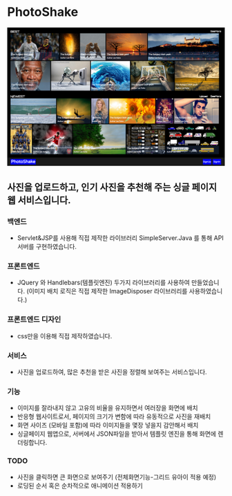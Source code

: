 # PhotoShake

![alt tag](https://github.com/dohonext/PhotoShake/blob/master/Screen%20Shot%202015-09-14%20at%2001.27.45.png)

## 사진을 업로드하고, 인기 사진을 추천해 주는 싱글 페이지 웹 서비스입니다.

### 백엔드
- Servlet&JSP를 사용해 직접 제작한 라이브러리 SimpleServer.Java 를 통해 API서버를 구현하였습니다. 

### 프론트엔드 
- JQuery 와 Handlebars(템플릿엔진) 두가지 라이브러리를 사용하여 만들었습니다. (이미지 배치 로직은 직접 제작한 ImageDisposer 라이브러리를 사용하였습니다.)

### 프론트엔드 디자인 
- css만을 이용해 직접 제작하였습니다.

### 서비스
- 사진을 업로드하여, 많은 추천을 받은 사진을 정렬해 보여주는 서비스입니다.

### 기능
- 이미지를 잘라내지 않고 고유의 비율을 유지하면서 여러장을 화면에 배치  
- 반응형 웹사이트로서, 페이지의 크기가 변함에 따라 유동적으로 사진을 재배치
- 화면 사이즈 (모바일 포함)에 따라 이미지들을 몇장 넣을지 감안해서 배치  
- 싱글페이지 웹앱으로, 서버에서 JSON파일을 받아서 템플릿 엔진을 통해 화면에 렌더링합니다. 

### TODO 
- 사진을 클릭하면 큰 화면으로 보여주기 (전체화면기능-그리드 유아이 적용 예정)
- 로딩된 순서 혹은 순차적으로 애니메이션 적용하기


